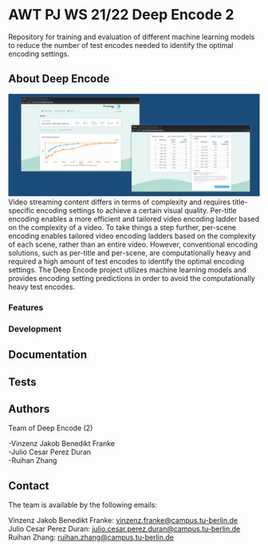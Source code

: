 # AWT PJ WS 21/22 Deep Encode 2

Repository for training and evaluation of different machine learning models to reduce the number of test encodes needed to identify the optimal encoding settings.

## About Deep Encode
![](docs/images/DeepEncode.png)
Video streaming content differs in terms of complexity and requires title-specific encoding settings to achieve a certain visual quality. Per-title encoding enables a more efficient and tailored video encoding ladder based on the complexity of a video. To take things a step further, per-scene encoding enables tailored video encoding ladders based on the complexity of each scene, rather than an entire video. However, conventional encoding solutions, such as per-title and per-scene, are computationally heavy and required a high amount of test encodes to identify the optimal encoding settings. The Deep Encode project utilizes machine learning models and provides encoding setting predictions in order to avoid the computationally heavy test encodes.

### Features

### Development

## Documentation

## Tests

## Authors

Team of Deep Encode (2)

-Vinzenz Jakob Benedikt Franke\
-Julio Cesar Perez Duran\
-Ruihan Zhang

## Contact

The team is available by the following emails:

Vinzenz Jakob Benedikt Franke: vinzenz.franke@campus.tu-berlin.de\
Julio Cesar Perez Duran: julio.cesar.perez.duran@campus.tu-berlin.de\
Ruihan Zhang: ruihan.zhang@campus.tu-berlin.de
